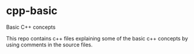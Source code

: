 # cpp-basic
Basic C++ concepts

This repo contains c++ files explaining some of the basic c++ concepts by using comments in the source files.
